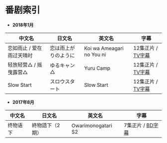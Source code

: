 # 番剧索引

- **2018年1月**

| 中文名 | 日文名 | 英文名 | 字幕 |
| ---- | ---- | ---- |  ---- |
| 恋如雨止 / 爱在雨过天晴时 | 恋は雨上がりのように | Koi wa Ameagari no You ni | 12集正片 / [TV字幕](https://github.com/Nekomoekissaten/Koi-wa-Ameagari-no-You-ni) |
| 轻旅轻营△ / 摇曳露营△ | ゆるキャン△ | Yuru Camp |  12集正片 / [TV字幕](https://github.com/Nekomoekissaten/Yuru-Camp) |
| Slow Start | スロウスタート | Slow Start |  12集正片 / [TV字幕](https://github.com/Nekomoekissaten/Slow-Start) |

- **2017年8月**

| 中文名 | 日文名 | 英文名 | 字幕 |
| ---- | ---- | ---- |  ---- |
| 终物语 下 | 終物語下（2期） | Owarimonogatari S2 | 7集正片 / [BD字幕](https://github.com/Nekomoekissaten/Owarimonogatari-S2) |
